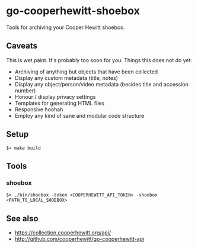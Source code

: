 # go-cooperhewitt-shoebox

Tools for archiving your Cooper Hewitt shoebox.

## Caveats

This is wet paint. It's probably too soon for you. Things this does not do yet:

* Archiving of anything but objects that have been collected
* Display any custom metadata (title, notes)
* Display any object/person/video metadata (besides title and accession number)
* Honour / display privacy settings
* Templates for generating HTML files
* Responsive hoohah
* Employ any kind of sane and modular code structure

## Setup

```
$> make build
```

## Tools

### shoebox

```
$> ./bin/shoebox -token <COOPERHEWITT_API_TOKEN> -shoebox <PATH_TO_LOCAL_SHOEBOX>
```

## See also

* https://collection.cooperhewitt.org/api/
* http://github.com/cooperhewitt/go-cooperhewitt-api
